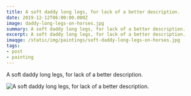 ```yaml
---
title: A soft daddy long legs, for lack of a better description.
date: 2019-12-12T06:00:00.000Z
image: daddy-long-legs-on-horses.jpg
summary: A soft daddy long legs, for lack of a better description.
excerpt: A soft daddy long legs, for lack of a better description.
imaqge: /static/img/paintings/soft-daddy-long-legs-on-horses.jpg
tags: 
- post
- painting
---
```

  A soft daddy long legs, for lack of a better description.
  
![A soft daddy long legs, for lack of a better description.](/static/img/paintings/soft-daddy-long-legs-on-horses.jpg "A soft daddy long legs, for lack of a better description.")